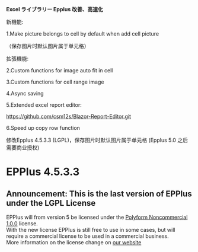 **Excel ライブラリー Epplus 改善、高速化**

新機能:


1.Make picture belongs to cell by default when add cell picture

（保存图片时默认图片属于单元格）

拡張機能:

2.Custom functions for image auto fit in cell

3.Custom functions for cell range image

4.Async saving

5.Extended excel report editor: 

https://github.com/csm12s/Blazor-Report-Editor.git

6.Speed up copy row function


修改Epplus 4.5.3.3 (LGPL)，保存图片时默认图片属于单元格 (Epplus 5.0 之后需要商业授权)


# EPPlus 4.5.3.3

## Announcement: This is the last version of EPPlus under the LGPL License
EPPlus will from version 5 be licensed under the [Polyform Noncommercial 1.0.0]( https://polyformproject.org/licenses/noncommercial/1.0.0/) license.  
With the new license EPPlus is still free to use in some cases, but will require a commercial license to be used in a commercial business.  
More information on the license change on [our website]( https://www.epplussoftware.com/Home/LgplToPolyform)


